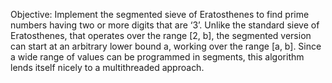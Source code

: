 Objective:
Implement the segmented sieve of Eratosthenes to find prime numbers having two or more digits that are ‘3’. Unlike the standard sieve of Eratosthenes, that operates over the range [2, b], the segmented version can start at an arbitrary lower bound a, working over the range [a, b]. Since a wide range of values can be programmed in segments, this algorithm lends itself nicely to a multithreaded approach.
